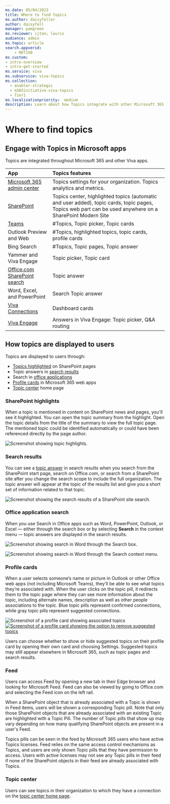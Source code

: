 ```yaml
---
ms.date: 05/04/2023
title: Where to find topics
ms.author: daisyfeller
author: daisyfell
manager: pamgreen
ms.reviewer: cjtan; lauris
audience: admin
ms.topic: article
search.appverid:
    - MET150  
ms.custom: 
- intro-overview
- intro-get-started
ms.service: viva
ms.subservice: viva-topics
ms.collection:
  - enabler-strategic
  - m365initiative-viva-topics
  - Tier1
ms.localizationpriority:  medium
description: Learn about how Topics integrate with other Microsoft 365 apps and about where topics are displayed to users.
---
```


# Where to find topics

## Engage with Topics in Microsoft apps

Topics are integrated throughout Microsoft 365 and other Viva apps.

|  App  | Topics features |
|:-----|:-----|
|[Microsoft 365 admin center](plan-topic-experiences.md)| Topics settings for your organization. Topics analytics and metrics.|
|[SharePoint](search.md)|Topics center, highlighted topics (automatic and user added), topic cards, topic pages, Topics web part can be used anywhere on a SharePoint Modern Site|
|[Teams](https://support.microsoft.com/topic/how-to-find-viva-topics-4c6881d6-e73f-408d-91df-a3e2b93272f3 )|#Topics, Topic picker, Topic cards|
|Outlook Preview and Web |#Topics, highlighted topics, topic cards, profile cards |
|Bing Search |#Topics, Topic pages, Topic answer |
|Yammer and Viva Engage |Topic picker, Topic card |
|[Office.com SharePoint search](search.md) |Topic answer |
|Word, Excel, and PowerPoint |Search Topic answer |
|[Viva Connections](topics-card-viva-connections.md) |Dashboard cards |
|[Viva Engage](https://support.microsoft.com/topic/answers-in-viva-view-and-follow-topics-fd3cf456-28e1-4621-b683-b0d21348a935) |Answers in Viva Engage: Topic picker, Q&A routing |

## How topics are displayed to users

Topics are displayed to users through:

- [Topics highlighted](#sharepoint-highlights) on SharePoint pages
- Topic answers in [search results](#search-results)
- Search in [office applications](#office-application-search)
- [Profile cards](#profile-cards) in Microsoft 365 web apps
- [Topic center](#topic-center) home page

### SharePoint highlights

When a topic is mentioned in content on SharePoint news and pages, you'll see it highlighted. You can open the topic summary from the highlight. Open the topic details from the title of the summary to view the full topic page. The mentioned topic could be identified automatically or could have been referenced directly by the page author.

   ![Screenshot showing topic highlights.](../media/topics/knowledge-management/saturn.png)

### Search results

You can see a [topic answer](search.md#topic-answer) in search results when you search from the SharePoint start page, search on Office.com, or search from a SharePoint site after you change the search scope to include the full organization. The topic answer will appear at the topic of the results list and give you a short set of information related to that topic.

   ![Screenshot showing the search results of a SharePoint site search.](../media/topics/knowledge-management/site-search-results.png)

### Office application search

When you use Search in Office apps such as Word, PowerPoint, Outlook, or Excel — either through the search box or by selecting **Search** in the context menu — topic answers are displayed in the search results.

   ![Screenshot showing search in Word through the Search box.](../media/topics/knowledge-management/word-search-2.png)

   ![Screenshot showing search in Word through the Search context menu.](../media/topics/knowledge-management/word-search-1.png)

### Profile cards

When a user selects someone’s name or picture in Outlook or other Office web apps (not including Microsoft Teams), they’ll be able to see what topics they’re associated with. When the user clicks on the topic pill, it redirects them to the topic page where they can see more information about the topic, including alternate names, description as well as other people associations to the topic. Blue topic pills represent confirmed connections, while gray topic pills represent suggested connections.

   ![Screenshot of a profile card showing associated topics](../media/topics/profile-card-topics.png)
   [![Screenshot of a profile card showing the option to remove suggested topics](../media/topics/profile-card-suggested.png)](../media/topics/profile-card-suggested-big.png#lightbox)

Users can choose whether to show or hide suggested topics on their profile card by opening their own card and choosing Settings. Suggested topics may still appear elsewhere in Microsoft 365, such as topic pages and search results.

### Feed

Users can access Feed by opening a new tab in their Edge browser and looking for Microsoft Feed. Feed can also be viewed by going to Office.com and selecting the Feed icon on the left rail.

When a SharePoint object that is already associated with a Topic is shown in Feed items, users will be shown a corresponding Topic pill. Note that only those SharePoint objects that are already associated with an existing Topic are highlighted with a Topic Pill. The number of Topic pills that show up may vary depending on how many qualifying SharePoint objects are present in a user's Feed.

Topics pills can be seen in the feed by Microsoft 365 users who have active Topics licenses. Feed relies on the same access control mechanisms as Topics, and users are only shown Topic pills that they have permission to access. Users with active licenses may not see any Topic pills in their feed if none of the SharePoint objects in their feed are already associated with Topics.

### Topic center

Users can see topics in their organization to which they have a connection on the [topic center home page](topic-center-overview.md#home-page).
